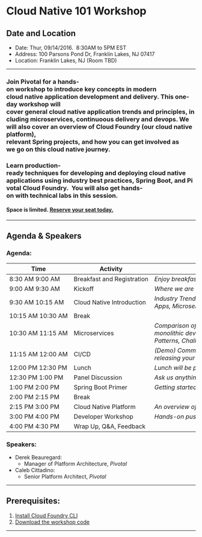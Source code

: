 # Cloud Native 101 Workshop

## Date and Location
* Date: ​Thur, 09/14/2016.  8:30AM to 5PM EST
* Address:​ 100 Parsons Pond Dr, Franklin Lakes, NJ 07417
* Location:​ Franklin Lakes, NJ (Room TBD)

---

### Join Pivotal for a hands­-on workshop to introduce key concepts in modern cloud native application development and delivery. This one­ day workshop will cover general cloud native application trends and principles, including microservices, continuoous delivery and devops. We will also cover an overview of Cloud Foundry (our cloud native platform), relevant Spring projects, and how you can get involved as we go on this cloud native journey. 

### Learn production­ ready techniques for developing and deploying cloud native applications using industry best practices, Spring Boot, and Pivotal Cloud Foundry.  You will also get hands­-on with technical labs in this session.

#### Space is limited. [Reserve your seat today.]()

---

## Agenda & Speakers

### Agenda:
 
Time | Activity | Details
-----|----------|--------
8:30 AM ­9:00 AM | Breakfast and Registration | *Enjoy breakfast with the team*
9:00 AM ­9:30 AM | Kickoff | *Where we are and where we are going*
9:30 AM ­10:15 AM | Cloud Native Introduction  | *Industry Trends and Overview including: 12 Factor Apps, Microservices and Cloud Platforms*
10:15 AM 10:30 AM | Break
10:30 AM 11:15 AM | Microservices | *Comparison of microservices to traditional monolithic developmen around: Architecture, DDD, Patterns, Challenges*
11:15 AM 12:00 AM | CI/CD | *(Demo) Common pipelines for building, testing and releasing your microservices*
12:00 PM ­12:30 PM | Lunch | *Lunch will be provided*
12:30 PM ­1:00 PM | Panel Discussion | *Ask us anything!*
1:00 PM ­2:00 PM | Spring Boot Primer | *Getting started with Spring Boot.  Let’s make an app!*
2:00 PM ­2:15 PM | Break
2:15 PM 3:00 PM | Cloud Native Platform | *An overview of PCF and its Architecture*
3:00 PM ­4:00 PM | Developer Workshop | *Hands-on pushing code with PCF*
4:00 PM ­4:30 PM | Wrap Up, Q&A, Feedback

### Speakers:

* Derek Beauregard: 
    * Manager of Platform Architecture, *Pivotal*
* Caleb Cittadino: 
    * Senior Platform Architect, *Pivotal*

---

## Prerequisites:

1. [Install Cloud Foundry CLI](https://docs.cloudfoundry.org/cf-cli/install-go-cli.html)
2. [Download the workshop code]()

---
